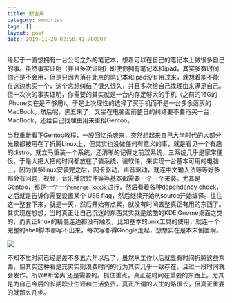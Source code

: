 ```yaml
---
title: 断舍离
category: memories
tags: []
layout: post
date: 2019-11-28 02:56:41.760907
---
```


缘起于一直想拥有一台公司之外的笔记本，想着可以在自己的笔记本上做很多自己的事。虽然事实证明（并且多次证明）即使你拥有笔记本和ipad，其实多数时间你还是不会用，但是只因为落在北京的笔记本和ipad没有带过来，就想着能不能在这边也买一个，这个念想纠结了很久很久，并且多次给自己找理由来满足自己。但一次次的事实证明，你需要的其实就是一台内存足够大的手机（之前的16G的iPhone实在是不够用）。于是上次理性的选择了买手机而不是一台多余落灰的MacBook。然后呢，黑五来了，又坐在电脑面前整日的纠结要不要再买一台MacBook，还给自己找理由用来重拾Gentoo。

当我重新看下Gentoo教程，一股回忆杀袭来，突然想起来自己大学时代的大部分光景都被用在了折腾Linux上，但其实也没做任何有意义的事，就是看见一个有趣的distro，就立马重装一个系统，还清晰的记得之前双系统，三系统几乎是家常便饭。于是大把大把的时间都放在了装系统，装软件，来实现一台基本可用的电脑上。因为很多linux安装完之后，网卡驱动，声音驱动，就连中文输入法等等好多都会有问题，视频，音乐播放软件等等基本都需要一个一个来装。尤其是Gentoo，都是一个一个`emerge xxx`来进行，然后看着各种dependency check，之后就是告诉你需要设置某个 USE flag，然后继续开始从source开始编译。往往这一整套下来，就是一天，然后开始有点累，就没有时间去整真正有用的东西了。其实现在想想，当时真正让自己沉迷的东西其实就是炫酷的KDE,Gnome桌面之类的，而真正linux的精髓连边都没有触及，比如基本的unix工具的使用，就连一个完整的shell脚本都写不出来，每次写都得Google走起，想想实在是本末倒置啊。

![]({{site.cdnurl}}/assets/yinshui/images/posts/gentoo-linux.png)  

不知不觉时间已经是差不多五六年以后了，虽然从工作以后就显有时间折腾这些东西，但其实这种看是充实实则浪费时间的行为其实几乎一致存在，且过一段时间就会发作。所以#断舍离 还是需要的。抓住重点，真正花时间在重要的东西上。尤其是为自己今后的长期职业生涯和生活负责。真正所谓的人生的路很长，但真正重要的就那么几步。